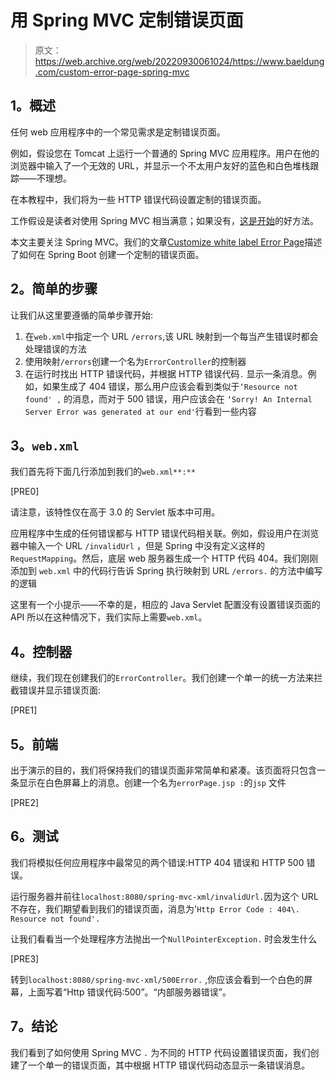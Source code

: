# 用 Spring MVC 定制错误页面

> 原文：<https://web.archive.org/web/20220930061024/https://www.baeldung.com/custom-error-page-spring-mvc>

## **1。概述**

任何 web 应用程序中的一个常见需求是定制错误页面。

例如，假设您在 Tomcat 上运行一个普通的 Spring MVC 应用程序。用户在他的浏览器中输入了一个无效的 URL，并显示一个不太用户友好的蓝色和白色堆栈跟踪——不理想。

在本教程中，我们将为一些 HTTP 错误代码设置定制的错误页面。

工作假设是读者对使用 Spring MVC 相当满意；如果没有，[这是开始](/web/20220118043202/https://www.baeldung.com/spring-mvc-tutorial)的好方法。

本文主要关注 Spring MVC。我们的文章[Customize white label Error Page](/web/20220118043202/https://www.baeldung.com/spring-boot-custom-error-page)描述了如何在 Spring Boot 创建一个定制的错误页面。

## **2。简单的步骤**

让我们从这里要遵循的简单步骤开始:

1.  在`web.xml`中指定一个 URL `/errors`,该 URL 映射到一个每当产生错误时都会处理错误的方法
2.  使用映射`/errors`创建一个名为`ErrorController`的控制器
3.  在运行时找出 HTTP 错误代码，并根据 HTTP 错误代码`.` 显示一条消息。例如，如果生成了 404 错误，那么用户应该会看到类似于`‘Resource not found' ,` 的消息，而对于 500 错误，用户应该会在 `‘Sorry! An Internal Server Error was generated at our end'`行看到一些内容

## **3。`web.xml`**

我们首先将下面几行添加到我们的`web.xml**:**`

[PRE0]

请注意，该特性仅在高于 3.0 的 Servlet 版本中可用。

应用程序中生成的任何错误都与 HTTP 错误代码相关联。例如，假设用户在浏览器中输入一个 URL `/invalidUrl` ，但是 Spring 中没有定义这样的`RequestMapping`。然后，底层 web 服务器生成一个 HTTP 代码 404。我们刚刚添加到 `web.xml` 中的代码行告诉 Spring 执行映射到 URL `/errors.` 的方法中编写的逻辑

这里有一个小提示——不幸的是，相应的 Java Servlet 配置没有设置错误页面的 API 所以在这种情况下，我们实际上需要`web.xml`。

## **4。控制器**

继续，我们现在创建我们的`ErrorController`。我们创建一个单一的统一方法来拦截错误并显示错误页面:

[PRE1]

## **5。前端**

出于演示的目的，我们将保持我们的错误页面非常简单和紧凑。该页面将只包含一条显示在白色屏幕上的消息。创建一个名为`errorPage.jsp :`的`jsp` 文件

[PRE2]

## **6。测试**

我们将模拟任何应用程序中最常见的两个错误:HTTP 404 错误和 HTTP 500 错误。

运行服务器并前往`localhost:8080/spring-mvc-xml/invalidUrl.`因为这个 URL 不存在，我们期望看到我们的错误页面，消息为'`Http Error Code : 404\. Resource not found'.`

让我们看看当一个处理程序方法抛出一个`NullPointerException.` 时会发生什么

[PRE3]

转到`localhost:8080/spring-mvc-xml/500Error.` ,你应该会看到一个白色的屏幕，上面写着“Http 错误代码:500”。“内部服务器错误”。

## **7。结论**

我们看到了如何使用 Spring MVC `.` 为不同的 HTTP 代码设置错误页面，我们创建了一个单一的错误页面，其中根据 HTTP 错误代码动态显示一条错误消息。